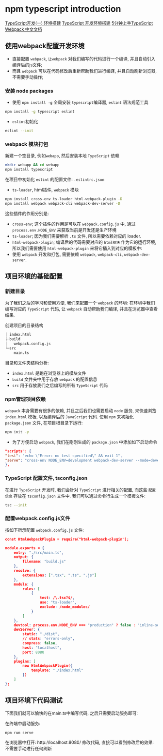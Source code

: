 # npm typescript introduction

[TypeScript开发(一) 环境搭建](https://blog.csdn.net/yexudengzhidao/article/details/103106797)
[TypeScript 开发环境搭建](https://juejin.cn/post/7026582077114073125)
[5分钟上手TypeScript](https://www.tslang.cn/docs/handbook/typescript-in-5-minutes.html)
[Webpack 中文文档](https://www.webpackjs.com/concepts/)

## 使用webpack配置开发环境

+ 直接配置 `webpack`, `让webpack` 对我们编写的代码进行一个编译, 并且自动引入编译后的js文件;
+ 而且 `webpack` 可以在代码修改后重新帮助我们进行编译, 并且自动刷新浏览器, 不需要手动操作;

### 安装 node packages

+ 使用 `npm install -g` 全局安装 `typescript`编译器, `eslint` 语法规范工具

```bash
npm install -g typescript eslint
```

+ `eslint`初始化

```bash
eslint --init
```

### webpack 模块打包

新建一个空目录, 例如`webapp`, 然后安装本地 `TypeScript` 依赖

```bash
mkdir webapp && cd webapp
npm install typescript
```

在项目中初始化 `eslint` 的配置文件: `.eslintrc.json`

+ `ts-loader`, html插件, `webpack` 模块

```bash
npm install cross-env ts-loader html-webpack-plugin -D
npm install webpack webpack-cli webpack-dev-server -D
```

这些插件的作用分别是:

+ `cross-env`; 这个插件的作用是可以在 `webpack.config.js` 中,
通过 `process.env.NODE_ENV` 来获取当前是开发还是生产环境
+ `ts-loader`; 因为我们需要解析 `.ts` 文件, 所以需要依赖对应的 loader.
+ `html-webpack-plugin`; 编译后的代码需要对应的 `html模块` 作为它的运行环境, 
所以我们需要使用 `html-webpack-plugin` 来将它插入到对应的模板中: 
+ 使用 `webpack` 开发和打包, 需要依赖 `webpack`, `webpack-cli`, `webpack-dev-server`.

## 项目环境的基础配置

### 新建目录

为了我们之后的学习和使用方便, 我们来配置一个 `webpack` 的环境: 
在环境中我们编写对应的 `TypeScript` 代码, 让 `webpack` 自动帮助我们编译, 
并且在浏览器中查看结果.

创建项目的目录结构

```bash
│ index.html
├─build
│   webpack.config.js
└─src
    main.ts
```

目录和文件夹结构分析:

+ `index.html` 是跑在浏览器上的模块文件
+ `build` 文件夹中用于存放 `webpack` 的配置信息
+ `src` 用于存放我们之后编写的所有 `TypeScript` 代码

### npm管理项目依赖

`webpack` 本身需要有很多的依赖, 并且之后我们也需要启动 `node` 服务,
来快速浏览 `index.html` 模板, 以及编译后的 `JavaScript` 代码. 
使用 `npm` 来初始化 `package.json` 文件, 在项目根目录下运行:

```bash
npm init -y
```

+ 为了方便启动 `webpack`, 我们在刚刚生成的 `package.json` 中添加如下启动命令

```json
"scripts": {
"test": "echo \"Error: no test specified\" && exit 1",
"serve": "cross-env NODE_ENV=development webpack-dev-server --mode=development --config build/webpack.config.js"
},
```

### TypeScript 配置文件, tsconfig.json

在进行 `TypeScript` 开发时, 我们会针对 `TypeScript` 进行相关的配置, 
而这些 `配置信息` 存放在 `tsconfig.json` 文件中.
我们可以通过命令行生成一个模板文件: 

```bash
tsc --init
```

### 配置webpack.config.js文件

按如下所示配置 `webpack.config.js` 文件:

```json
const HtmlWebpackPlugin = require("html-webpack-plugin");

module.exports = {
    entry: "./src/main.ts",
    output: {
        filename: "build.js"
    },
    resolve: {
        extensions: [".tsx", ".ts", ".js"]
    },
    module: {
        rules: [
            {
                test: /\.tsx?$/,
                use: "ts-loader",
                exclude: /node_modules/
            }
        ]
    },
    devtool: process.env.NODE_ENV === "production" ? false : "inline-source-map",
    devServer: {
        static: "./dist",
        // stats: "errors-only",
        compress: false,
        host: "localhost",
        port: 8080
    },
    plugins: [
        new HtmlWebpackPlugin({
            template: "./index.html"
        })
    ]
};
```

## 项目环境下代码测试

下面我们就可以愉快的在main.ts中编写代码, 之后只需要启动服务即可: 

在终端中启动服务: 

```bash
npm run serve
```

在浏览器中打开: http://localhost:8080/
修改代码, 直接可以看到修改后的效果: 不需要手动进行任何刷新
